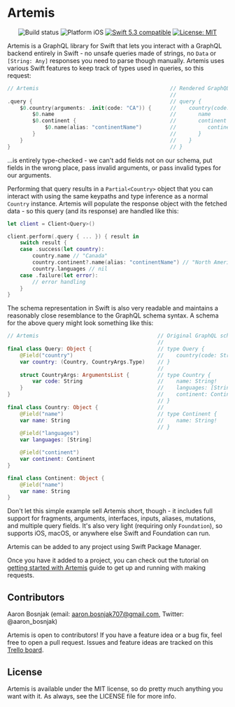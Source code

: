 # Artemis

<p align="center">
<img src="https://github.com/Saelyria/Artemis/actions/workflows/swift.yml/badge.svg" alt="Build status" />
<img src="https://img.shields.io/badge/platform-iOS-blue.svg?style=flat" alt="Platform iOS" />
<a href="https://developer.apple.com/swift"><img src="https://img.shields.io/badge/swift5.3-compatible-4BC51D.svg?style=flat" alt="Swift 5.3 compatible" /></a>
<a href="https://raw.githubusercontent.com/Saelyria/Artemis/master/LICENSE"><img src="http://img.shields.io/badge/license-MIT-blue.svg?style=flat" alt="License: MIT" /></a>
</p>

Artemis is a GraphQL library for Swift that lets you interact with a GraphQL backend entirely in Swift - no unsafe queries made of strings,
no `Data` or `[String: Any]` responses you need to parse though manually. Artemis uses various Swift features to keep track of types used 
in queries, so this request:

```swift
// Artemis                                          // Rendered GraphQL query   
                                                    //
.query {                                            // query {   
    $0.country(arguments: .init(code: "CA")) {      //    country(code: "CA") {       
        $0.name                                     //       name
        $0.continent {                              //       continent {
            $0.name(alias: "continentName")         //          continentName: name
        }                                           //       }
    }                                               //    }
}                                                   // }
```

...is entirely type-checked - we can't add fields not on our schema, put fields in the wrong place, pass invalid arguments, or pass 
invalid types for our arguments.

Performing that query results in a `Partial<Country>` object that you can interact with using the same keypaths and type inference 
as a normal `Country` instance. Artemis will populate the response object with the fetched data - so this query (and its response) 
are handled like this:

```swift
let client = Client<Query>()

client.perform(.query { ... }) { result in
    switch result {
    case .success(let country):
        country.name // "Canada"
        country.continent?.name(alias: "continentName") // "North America"
        country.languages // nil
    case .failure(let error):
        // error handling
    }
}
```

The schema representation in Swift is also very readable and maintains a reasonably close resemblance to the GraphQL schema syntax. 
A schema for the above query might look something like this:

```swift
// Artemis                                      // Original GraphQL schema
                                                //
final class Query: Object {                     // type Query {
    @Field("country")                           //    country(code: String!): Country!
    var country: (Country, CountryArgs.Type)    // }
                                                //
    struct CountryArgs: ArgumentsList {         // type Country {
        var code: String                        //    name: String!
    }                                           //    languages: [String!]!
}                                               //    continent: Continent!
                                                // }
final class Country: Object {                   // 
    @Field("name")                              // type Continent {
    var name: String                            //    name: String!
                                                // }
    @Field("languages")
    var languages: [String]

    @Field("continent")
    var continent: Continent
}

final class Continent: Object {
    @Field("name")
    var name: String
}

```

Don't let this simple example sell Artemis short, though - it includes full support for fragments, arguments, interfaces, inputs, aliases, 
mutations, and multiple query fields. It's also very light (requiring only `Foundation`), so supports iOS, macOS, or anywhere else Swift 
and Foundation can run.

Artemis can be added to any project using Swift Package Manager. 

Once you have it added to a project, you can check out the tutorial on [getting started with Artemis](https://github.com/Saelyria/Artemis/tree/master/GettingStarted.md)
guide to get up and running with making requests.

## Contributors

Aaron Bosnjak (email: aaron.bosnjak707@gmail.com, Twitter: @aaron_bosnjak)

Artemis is open to contributors! If you have a feature idea or a bug fix, feel free to open a pull request. Issues and feature ideas are tracked on
this [Trello board](https://trello.com/b/iDjeDfov/artemis).

## License

Artemis is available under the MIT license, so do pretty much anything you want with it. As always, see the LICENSE file for more info.
